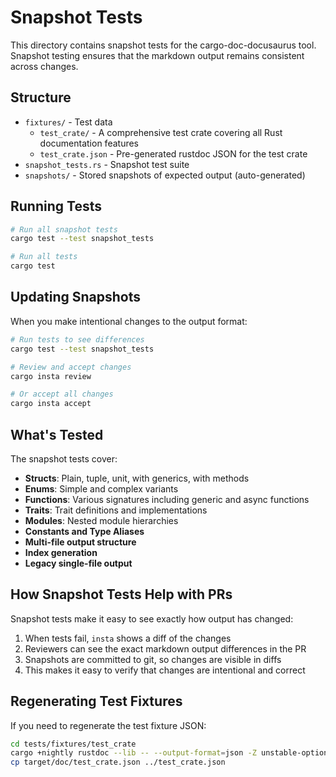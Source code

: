 # Snapshot Tests

This directory contains snapshot tests for the cargo-doc-docusaurus tool. Snapshot testing ensures that the markdown output remains consistent across changes.

## Structure

- `fixtures/` - Test data
  - `test_crate/` - A comprehensive test crate covering all Rust documentation features
  - `test_crate.json` - Pre-generated rustdoc JSON for the test crate
- `snapshot_tests.rs` - Snapshot test suite
- `snapshots/` - Stored snapshots of expected output (auto-generated)

## Running Tests

```bash
# Run all snapshot tests
cargo test --test snapshot_tests

# Run all tests
cargo test
```

## Updating Snapshots

When you make intentional changes to the output format:

```bash
# Run tests to see differences
cargo test --test snapshot_tests

# Review and accept changes
cargo insta review

# Or accept all changes
cargo insta accept
```

## What's Tested

The snapshot tests cover:

- **Structs**: Plain, tuple, unit, with generics, with methods
- **Enums**: Simple and complex variants
- **Functions**: Various signatures including generic and async functions
- **Traits**: Trait definitions and implementations
- **Modules**: Nested module hierarchies
- **Constants and Type Aliases**
- **Multi-file output structure**
- **Index generation**
- **Legacy single-file output**

## How Snapshot Tests Help with PRs

Snapshot tests make it easy to see exactly how output has changed:

1. When tests fail, `insta` shows a diff of the changes
2. Reviewers can see the exact markdown output differences in the PR
3. Snapshots are committed to git, so changes are visible in diffs
4. This makes it easy to verify that changes are intentional and correct

## Regenerating Test Fixtures

If you need to regenerate the test fixture JSON:

```bash
cd tests/fixtures/test_crate
cargo +nightly rustdoc --lib -- --output-format=json -Z unstable-options
cp target/doc/test_crate.json ../test_crate.json
```
